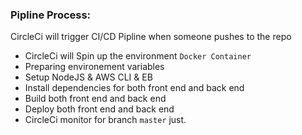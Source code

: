 ### Pipline Process:

CircleCi will trigger CI/CD Pipline when someone pushes to the repo

* CircleCi will Spin up the environment `Docker Container`
* Preparing environement variables
* Setup NodeJS & AWS CLI & EB
* Install dependencies for both front end and back end
* Build both front end and back end
* Deploy both front end and back end
* CircleCi monitor for branch `master` just.   

